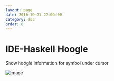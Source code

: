 ```yaml
---
layout: page
date: 2016-10-21 22:00:00
category: doc
order: 0
---
```


# IDE-Haskell Hoogle

Show hoogle information for symbol under cursor

![image](https://cloud.githubusercontent.com/assets/7275622/19577453/1bf50acc-9720-11e6-8c02-55cbe812965c.png)
